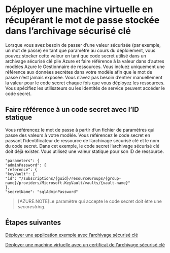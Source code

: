 <properties
    pageTitle="Déployer une machine virtuelle à l’aide d’un mot de passe stockée dans l’archivage sécurisé Azure pile clé | Microsoft Azure"
    description="Découvrez comment déployer une machine virtuelle à l’aide d’un mot de passe stockée dans l’archivage sécurisé Azure pile clé"
    services="azure-stack"
    documentationCenter=""
    authors="rlfmendes"
    manager="natmack"
    editor=""/>

<tags
    ms.service="azure-stack"
    ms.workload="na"
    ms.tgt_pltfrm="na"
    ms.devlang="na"
    ms.topic="get-started-article"
    ms.date="09/26/2016"
    ms.author="ricardom"/>

# <a name="deploy-a-vm-by-retrieving-the-password-stored-in-key-vault"></a>Déployer une machine virtuelle en récupérant le mot de passe stockée dans l’archivage sécurisé clé

Lorsque vous avez besoin de passer d’une valeur sécurisée (par exemple, un mot de passe) en tant que paramètre au cours du déploiement, vous pouvez stocker cette valeur en tant que code secret utilisé dans un archivage sécurisé clé pile Azure et faire référence à la valeur dans d’autres modèles Azure le Gestionnaire de ressources. Vous incluez uniquement une référence aux données secrètes dans votre modèle afin que le mot de passe n’est jamais exposée. Vous n’avez pas besoin d’entrer manuellement la valeur pour le code secret chaque fois que vous déployez les ressources. Vous spécifiez les utilisateurs ou les identités de service peuvent accéder le code secret.

## <a name="reference-a-secret-with-static-id"></a>Faire référence à un code secret avec l’ID statique

Vous référencez le mot de passe à partir d’un fichier de paramètres qui passe des valeurs à votre modèle. Vous référencez le code secret en passant l’identificateur de ressource de l’archivage sécurisé clé et le nom du code secret. Dans cet exemple, le code secret l’archivage sécurisé clé doit déjà exister. Vous utilisez une valeur statique pour son ID de ressource.

    "parameters": {
    "adminPassword": {
    "reference": {
    "keyVault": {
    "id": "/subscriptions/{guid}/resourceGroups/{group-name}/providers/Microsoft.KeyVault/vaults/{vault-name}"
    },
    "secretName": "sqlAdminPassword"


>[AZURE.NOTE]Le paramètre qui accepte le code secret doit être une *securestring*.

## <a name="next-steps"></a>Étapes suivantes
[Déployer une application exemple avec l’archivage sécurisé clé](azure-stack-kv-sample-app.md)

[Déployer une machine virtuelle avec un certificat de l’archivage sécurisé clé](azure-stack-kv-push-secret-into-vm.md)

